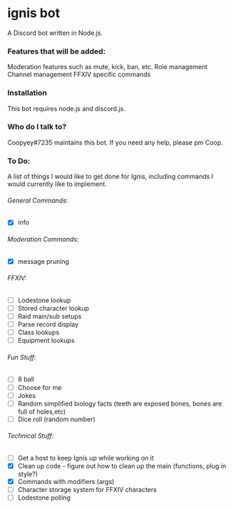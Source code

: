 # ignis bot
A Discord bot written in Node.js.

### Features that will be added:
Moderation features such as mute, kick, ban, etc.
Role management
Channel management
FFXIV specific commands

### Installation
This bot requires node.js and discord.js.

### Who do I talk to?
Coopyey#7235 maintains this bot. If you need any help, please pm Coop.

### To Do:
A list of things I would like to get done for Ignis, including commands I would currently like to implement.

###### General Commands:
- [x] info

###### Moderation Commands:
- [x] message pruning

###### FFXIV:
- [ ] Lodestone lookup
- [ ] Stored character lookup
- [ ] Raid main/sub setups
- [ ] Parse record display
- [ ] Class lookups
- [ ] Equipment lookups

###### Fun Stuff:
- [ ] 8 ball
- [ ] Choose for me
- [ ] Jokes
- [ ] Random simplified biology facts (teeth are exposed bones, bones are full of holes,etc)
- [ ] Dice roll (random number)

###### Technical Stuff:
- [ ] Get a host to keep Ignis up while working on it
- [x] Clean up code - figure out how to clean up the main (functions, plug in style?)
- [x] Commands with modifiers (args)
- [ ] Character storage system for FFXIV characters
- [ ] Lodestone polling
